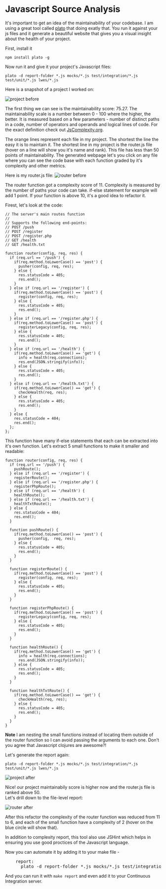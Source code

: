 # Javascript Source Analysis

It's important to get an idea of the maintainability of your codebase.
I am using a great tool called [plato](https://github.com/jsoverson/plato) that doing exatly that. You run it against your js files and it generate a beautiful website that gives you a visual insight about the health of your project.

First, install it

    npm install plato -g

Now run it and give it your project's Javascript files:

    plato -d report-folder *.js mocks/*.js test/integration/*.js test/unit/*.js lwes/*.js

Here is a snapshot of a project I worked on: 

![project before](http://i.imgur.com/ZDrlLzD.png)

The first thing we can see is the maintainability score: 75.27. The maintainability scale is a number between 0 - 100 where the higher, the better. It is measured based on a few parameters - number of distinct paths in a code, number of operators and operands and logical lines of code. For the exact definition check out [JsComplexity.org](http://jscomplexity.org/complexity).

The orange lines represent each file in my project. The shortest the line the easy it is to maintain it. The shortest line in my project is the router.js file (hover on a line will show you it's name and rank). This file has less than 50 points of maintainability.
The generated webpage let's you click on any file where you can see the code base with each function graded by it's complexity and other metrics.

Here is my router.js file:
![router before](http://i.imgur.com/BvEqlHA.png)

The router function got a complexity score of 11. Complexity is measured by the number of paths your code can take. if-else statement for example will add 1 point. If your function is above 10, it's a good idea to refactor it.

Firest, let's look at the code:

    // The server's main routes function
    //
    // Supports the following end-points:
    // POST /push
    // POST /register
    // POST /register.php
    // GET /health
    // GET /health.txt

    function router(config, req, res) {
      if (req.url == '/push') {
        if(req.method.toLowerCase() == 'post') {
          pusher(config, req, res);
        } else {
          res.statusCode = 405;
          res.end();
        }
      } else if (req.url == '/register') {
        if(req.method.toLowerCase() == 'post') {
          register(config, req, res);
        } else {
          res.statusCode = 405;
          res.end();
        }
      } else if (req.url == '/register.php') {
        if(req.method.toLowerCase() == 'post') {
          registerLegacy(config, req, res);
        } else {
          res.statusCode = 405;
          res.end();
        }
      } else if (req.url == '/health') {
        if(req.method.toLowerCase() == 'get') {
          info = health(req.connections);
          res.end(JSON.stringify(info));
        } else {
          res.statusCode = 405;
          res.end();
        }
      } else if (req.url == '/health.txt') {
        if(req.method.toLowerCase() == 'get') {
          checkHealth(req, res);
        } else {
          res.statusCode = 405;
          res.end();
        }
      } else {
        res.statusCode = 404;
        res.end();
      };
    };

This function have many if-else statements that each can be extracted into it's own function. Let's extract 5 small functions to make it smaller and readable:

    function router(config, req, res) {
      if (req.url == '/push') { 
        pushRoute();
      } else if (req.url == '/register') { 
        registerRoute();
      } else if (req.url == '/register.php') { 
        registerPhpRoute();
      } else if (req.url == '/health') { 
        healthRoute();
      } else if (req.url == '/health.txt') { 
        healthTxtRoute();
      } else {
        res.statusCode = 404;
        res.end();
      }

      function pushRoute() {
        if(req.method.toLowerCase() == 'post') {
          pusher(config,  req, res);
        } else {
          res.statusCode = 405;
          res.end();
        }
      }

      function registerRoute() {
        if(req.method.toLowerCase() == 'post') {
          register(config, req, res);
        } else {
          res.statusCode = 405;
          res.end();
        }
      }

      function registerPhpRoute() {
        if(req.method.toLowerCase() == 'post') {
          registerLegacy(config, req, res);
        } else {
          res.statusCode = 405;
          res.end();
        }
      }

      function healthRoute() {
        if(req.method.toLowerCase() == 'get') {
          info = health(req.connections);
          res.end(JSON.stringify(info));
        } else {
          res.statusCode = 405;
          res.end();
        }
      }

      function healthTxtRoute() {
        if(req.method.toLowerCase() == 'get') {
          checkHealth(req, res);
        } else {
          res.statusCode = 405;
          res.end();
        }
      }
    }

**Note** I am nesting the small functions instead of locating them outside of the router function so I can avoid passing the arguments to each one. Don't you agree that Javascript clojures are awesome?!

Let's generate the report again:

    plato -d report-folder *.js mocks/*.js test/integration/*.js test/unit/*.js lwes/*.js

![project after](http://i.imgur.com/Z8EVEGj.png)

Nice! our project maintainabily score is higher now and the router.js file is ranked above 50.  
Let's drill down to the file-level report:

![router after](http://i.imgur.com/ALoAGbi.png)

After this refactor the complexity of the router function was reduced from 11 to 6, and each of the small function have a complexity of 2 (hover on the blue circle will show that). 

In addition to complexity report, this tool also use JSHint which helps in ensuring you use good proctices of the Javascript language.

Now you can automate it by adding it to your make file - 

<pre>
    report: 
      plato -d report-folder *.js mocks/*.js test/integration/*.js test/unit/*.js lwes/*.js
</pre>

And you can run it with `make report` and even add it to your Continuous Integration server.
